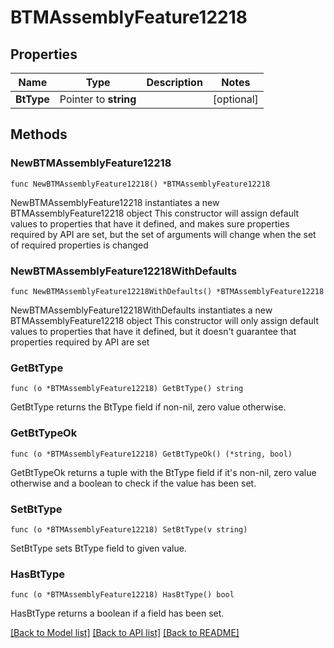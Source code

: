 # BTMAssemblyFeature12218

## Properties

Name | Type | Description | Notes
------------ | ------------- | ------------- | -------------
**BtType** | Pointer to **string** |  | [optional] 

## Methods

### NewBTMAssemblyFeature12218

`func NewBTMAssemblyFeature12218() *BTMAssemblyFeature12218`

NewBTMAssemblyFeature12218 instantiates a new BTMAssemblyFeature12218 object
This constructor will assign default values to properties that have it defined,
and makes sure properties required by API are set, but the set of arguments
will change when the set of required properties is changed

### NewBTMAssemblyFeature12218WithDefaults

`func NewBTMAssemblyFeature12218WithDefaults() *BTMAssemblyFeature12218`

NewBTMAssemblyFeature12218WithDefaults instantiates a new BTMAssemblyFeature12218 object
This constructor will only assign default values to properties that have it defined,
but it doesn't guarantee that properties required by API are set

### GetBtType

`func (o *BTMAssemblyFeature12218) GetBtType() string`

GetBtType returns the BtType field if non-nil, zero value otherwise.

### GetBtTypeOk

`func (o *BTMAssemblyFeature12218) GetBtTypeOk() (*string, bool)`

GetBtTypeOk returns a tuple with the BtType field if it's non-nil, zero value otherwise
and a boolean to check if the value has been set.

### SetBtType

`func (o *BTMAssemblyFeature12218) SetBtType(v string)`

SetBtType sets BtType field to given value.

### HasBtType

`func (o *BTMAssemblyFeature12218) HasBtType() bool`

HasBtType returns a boolean if a field has been set.


[[Back to Model list]](../README.md#documentation-for-models) [[Back to API list]](../README.md#documentation-for-api-endpoints) [[Back to README]](../README.md)


